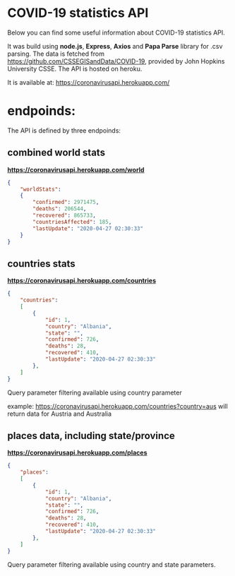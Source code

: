 # COVID-19 statistics API

Below you can find some useful information about COVID-19 statistics API.

It was build using **node.js**, **Express**, **Axios** and **Papa Parse** library for .csv parsing. The data is fetched from https://github.com/CSSEGISandData/COVID-19, provided by John Hopkins University CSSE. The API is hosted on heroku. 

It is available at: https://coronavirusapi.herokuapp.com/ 

# endpoinds:
The API is defined by three endpoinds:

## combined world stats
**https://coronavirusapi.herokuapp.com/world**

```json
{
	"worldStats":
	{
		"confirmed": 2971475,
		"deaths": 206544,
		"recovered": 865733,
		"countriesAffected": 185,
		"lastUpdate": "2020-04-27 02:30:33"
	}
}
```

## countries stats
**https://coronavirusapi.herokuapp.com/countries**

```json
{
	"countries":
	[
		{
			"id": 1,
			"country": "Albania",
			"state": "",
			"confirmed": 726,
			"deaths": 28,
			"recovered": 410,
			"lastUpdate": "2020-04-27 02:30:33"
		},
	]
}
```

Query parameter filtering available using country parameter

example: https://coronavirusapi.herokuapp.com/countries?country=aus will return data for Austria and Australia

## places data, including state/province
**https://coronavirusapi.herokuapp.com/places**

```json
{
	"places":
	[
		{
			"id": 1,
			"country": "Albania",
			"state": "",
			"confirmed": 726,
			"deaths": 28,
			"recovered": 410,
			"lastUpdate": "2020-04-27 02:30:33"
		},
	]
}
```

Query parameter filtering available using country and state parameters.
